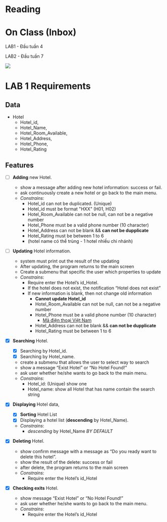 # Reading

# On Class (Inbox)

LAB1 - Đầu tuần 4

LAB2 - Đầu tuần 7


![](Attachments/Pasted%20image%2020240107154543.png)

# LAB 1 Requirements
## Data
- Hotel
	- Hotel_id, 
	- Hotel_Name, 
	- Hotel_Room_Available, 
	- Hotel_Address, 
	- Hotel_Phone, 
	- Hotel_Rating

## Features
- [ ] **Adding** new Hotel.
	- show a message after adding new hotel information: success or fail.
	- ask continuously create a new hotel or go back to the main menu.
	- *Constrains*: 
		- Hotel_id can not be duplicated. (Unique)
		- Hotel_id must be format "HXX" (H01, H02)
		- Hotel_Room_Available can not be null, can not be a negative number 
		- Hotel_Phone must be a valid phone number (10 character)
		- Hotel_Address can not be blank && **can not be dupplicate**
		- Hotel_Rating must be between 1 to 6
		- (hotel name có thể trùng - 1 hotel nhiều chi nhánh)

- [ ] **Updating** Hotel information. 
	- system must print out the result of the updating
	- After updating, the program returns to the main screen
	- Create a submenu that specific the user which properties to update
	- *Constrains*: 
		- Require enter the Hotel’s id_Hotel.
		- If the hotel does not exist, the notification “Hotel does not exist”
		- If new information is blank, then not change old information
			- **Cannot update Hotel_id** 
			- Hotel_Room_Available can not be null, can not be a negative number 
			- Hotel_Phone must be a valid phone number (10 character)
				- [Mã điện thoại Việt Nam](https://vi.wikipedia.org/wiki/M%C3%A3_%C4%91i%E1%BB%87n_tho%E1%BA%A1i_Vi%E1%BB%87t_Nam)
			-  Hotel_Address can not be blank && **can not be dupplicate**
			- Hotel_Rating must be between 1 to 6

- [x] **Searching** Hotel. 
	- [x] Searching by Hotel_id. 
	- [x] Searching by Hotel_name. 
	- create a submenu that allows the user to select way to search
	- show a message “Exist Hotel” or “No Hotel Found!”
	- ask user whether he/she wants to go back to the main menu.
	- *Constrains*: 
		- Hotel_id: (Unique) show one 
		- Hotel_name: show all Hotel that has name contain the search string

- [x] **Displaying** Hotel data, 
	- [x] **Sorting** Hotel List
	- [x] Displaying a hotel list (**descending** by Hotel_Name). 
	- *Constrains*: 
		- *descending* by Hotel_Name *BY DEFAULT*

- [x] **Deleting** Hotel. 
	- show confirm message with a message as “Do you ready want to delete this hotel”.
	- show the result of the delete: success or fail
	- after delete, the program returns to the main screen
	- *Constrains*:
		-  Require enter the Hotel’s id_Hotel

- [x] **Checking exits** Hotel. 
	- show message “Exist Hotel” or “No Hotel Found!”
	- ask user whether he/she wants to go back to the main menu.
	- *Constrains*:
		- Require enter the Hotel’s id_Hotel

